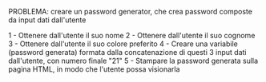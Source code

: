 PROBLEMA: creare un password generator, che crea password composte da input dati dall'utente

1 - Ottenere dall'utente il suo nome
2 - Ottenere dall'utente il suo cognome
3 - Ottenere dall'utente il suo colore preferito
4 - Creare una variabile (password generata) formata dalla concatenazione di questi 3 input dati dall'utente, con numero finale "21"
5 - Stampare la password generata sulla pagina HTML, in modo che l'utente possa visionarla